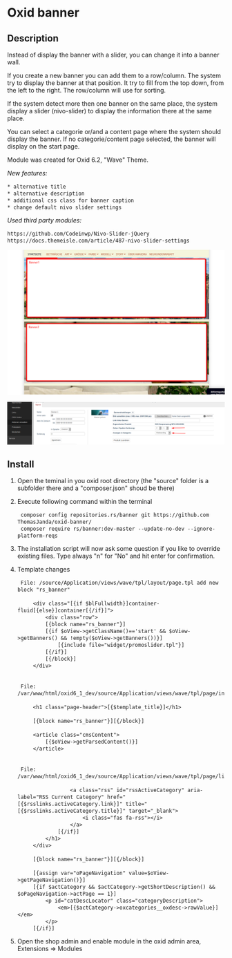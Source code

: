 # Oxid banner

## Description

Instead of display the banner with a slider, you can change it into a banner wall.

If you create a new banner you can add them to a row/column.
The system try to display the banner at that position. It try
to fill from the top down, from the left to the right. The 
row/column will use for sorting. 

If the system detect more then one banner on the same place, the system display 
a slider (nivo-slider) to display the information there at the same place.

You can select a categorie or/and a content page where the system should display the banner. 
If no categorie/content page selected, the banner will display on the start page.

Module was created for Oxid 6.2, "Wave" Theme.

*New features:*

    * alternative title
    * alternative description
    * additional css class for banner caption
    * change default nivo slider settings

*Used third party modules:*

    https://github.com/Codeinwp/Nivo-Slider-jQuery
    https://docs.themeisle.com/article/487-nivo-slider-settings

    
![](shop1.png)

![](settings.png)



## Install

1. Open the teminal in you oxid root directory (the "source" folder is a subfolder there and a "composer.json" shoud be there)

2. Execute following command within the terminal

        composer config repositories.rs/banner git https://github.com ThomasJanda/oxid-banner/
        composer require rs/banner:dev-master --update-no-dev --ignore-platform-reqs

3. The installation script will now ask some question if you like to override existing files. Type always "n" for "No" and hit enter for confirmation. 

4. Template changes

        File: /source/Application/views/wave/tpl/layout/page.tpl add new block "rs_banner"

            <div class="[{if $blFullwidth}]container-fluid[{else}]container[{/if}]">
                <div class="row">
                [{block name="rs_banner"}]
                [{if $oView->getClassName()=='start' && $oView->getBanners() && !empty($oView->getBanners())}]
                    [{include file="widget/promoslider.tpl"}]
                [{/if}]
                [{/block}]
            </div>


        File: /var/www/html/oxid6_1_dev/source/Application/views/wave/tpl/page/info/content.tpl

            <h1 class="page-header">[{$template_title}]</h1>

            [{block name="rs_banner"}][{/block}]

            <article class="cmsContent">
                [{$oView->getParsedContent()}]
            </article>


        File: /var/www/html/oxid6_1_dev/source/Application/views/wave/tpl/page/list/list.tpl

                        <a class="rss" id="rssActiveCategory" aria-label="RSS Current Category" href="[{$rsslinks.activeCategory.link}]" title="[{$rsslinks.activeCategory.title}]" target="_blank">
                            <i class="fas fa-rss"></i>
                        </a>
                    [{/if}]
                </h1>
            </div>

            [{block name="rs_banner"}][{/block}]

            [{assign var="oPageNavigation" value=$oView->getPageNavigation()}]
            [{if $actCategory && $actCategory->getShortDescription() && $oPageNavigation->actPage == 1}]
                <p id="catDescLocator" class="categoryDescription">
                    <em>[{$actCategory->oxcategories__oxdesc->rawValue}]</em>
                </p>
            [{/if}]

5. Open the shop admin and enable module in the oxid admin area, Extensions => Modules